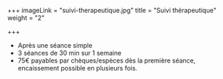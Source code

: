+++
imageLink = "suivi-therapeutique.jpg"
title = "Suivi thérapeutique"
weight = "2"

+++
* Après une séance simple
* 3 séances de 30 min sur 1 semaine
* 75€ payables par chèques/espèces dès la première séance, encaissement possible en plusieurs fois.
